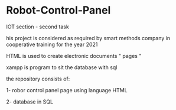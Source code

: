 # Robot-Control-Panel
 IOT section - second  task
 
 his project is considered as required by smart methods company in cooperative training for the year 2021

HTML is used to create electronic documents " pages "

xampp is program to sit the database with sql

the repository consists of:

1- robor control panel page using language HTML

2- database in SQL

